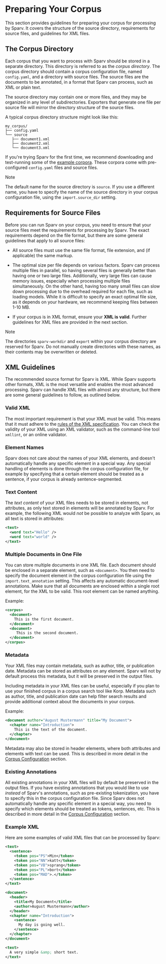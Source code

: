 # Preparing Your Corpus

This section provides guidelines for preparing your corpus for processing by Sparv. It covers the structure
of the source directory, requirements for source files, and guidelines for XML files.

## The Corpus Directory

Each corpus that you want to process with Sparv should be stored in a separate directory. This directory is referred to
as the *corpus directory*. The corpus directory should contain a corpus configuration file, named `config.yaml`, and a
directory with source files. The source files are the documents to be annotated, in a format that Sparv can process,
such as XML or plain text.

The source directory may contain one or more files, and they may be organized in any level of subdirectories. Exporters
that generate one file per source file will mirror the directory structure of the source files.

A typical corpus directory structure might look like this:

```text
my_corpus/
├── config.yaml
└── source
   ├── document1.xml
   ├── document2.xml
   └── document3.xml
```

If you're trying Sparv for the first time, we recommend downloading and test-running some of the [example
corpora](https://github.com/spraakbanken/sparv/releases/latest/download/example_corpora.zip). These corpora
come with pre-configured `config.yaml` files and source files.

> [!NOTE]
>
> The default name for the source directory is `source`. If you use a different name, you have to specify the name of
> the source directory in your corpus configuration file, using the `import.source_dir` setting.

## Requirements for Source Files

Before you can run Sparv on your corpus, you need to ensure that your source files meet the requirements for processing
by Sparv. The exact requirements depend on the file format, but there are some general guidelines that
apply to all source files:

- All source files must use the same file format, file extension, and (if applicable) the same markup.

- The optimal size per file depends on various factors. Sparv can process multiple files in parallel, so having several
  files is generally better than having one or two large files. Additionally, very large files can cause memory issues,
  especially when processing multiple files simultaneously. On the other hand, having too many small files can slow down
  processing due to the overhead required for each file, such as loading models. While it is difficult to
  specify an exact optimal file size, as it depends on your hardware, we recommend keeping files between 1-10 MB.

- If your corpus is in XML format, ensure your **XML is valid**. Further guidelines for XML files are provided in the
  next section.

> [!NOTE]
>
> The directories `sparv-workdir` and `export` within your corpus directory are reserved for Sparv. Do not
> manually create directories with these names, as their contents may be overwritten or deleted.

## XML Guidelines

The recommended source format for Sparv is XML. While Sparv supports other formats, XML is the most versatile and
enables the most advanced processing. Sparv can handle XML files with almost any structure, but there are some general
guidelines to follow, as outlined below.

### Valid XML

The most important requirement is that your XML must be valid. This means that it must adhere to the [rules of the XML
specification](https://www.w3schools.com/xml/xml_syntax.asp). You can check the validity of your XML using an XML
validator, such as the command-line tool `xmllint`, or an online validator.

### Element Names

Sparv does not care about the names of your XML elements, and doesn't automatically handle any specific element
in a special way. Any special handling of elements is done through the corpus configuration file, for example by
specifying that a certain element should be treated as a sentence, if your corpus is already sentence-segmented.

### Text Content

The *text content* of your XML files needs to be stored in elements, not attributes, as only text stored in elements
will be annotated by Sparv. For example, the following XML would *not* be possible to analyze with Sparv, as all text is
stored in attributes:

```xml
<text>
  <word text="Hello" />
  <word text="world" />
</text>
```

### Multiple Documents in One File

You can store multiple documents in one XML file. Each document should be enclosed in a separate element, such as
`<document>`. You then need to specify the document element in the corpus configuration file using the
`import.text_annotation` setting. This affects any automatic document-level annotations. Make sure that all documents
are enclosed within a single root element, for the XML to be valid. This root element can be named anything.

Example:

```xml
<corpus>
  <document>
    This is the first document.
  </document>
  <document>
     This is the second document.
  </document>
</corpus>
```

### Metadata

Your XML files may contain metadata, such as author, title, or publication date. Metadata can be stored as attributes on
any element. Sparv will not by default process this metadata, but it will be preserved in the output files.

Including metadata in your XML files can be useful, especially if you plan to use your finished corpus in a corpus
search tool like Korp. Metadata such as author, title, and publication date can help filter search results and provide
additional context about the documents in your corpus.

Example:

```xml
<document author="August Mustermann" title="My Document">
  <chapter name="Introduction">
    This is the text of the document.
  </chapter>
</document>
```

Metadata may also be stored in header elements, where both attributes and elements with text can be used. This is
described in more detail in the [Corpus Configuration](corpus-configuration.md#headers) section.

### Existing Annotations

All existing annotations in your XML files will by default be preserved in the output files. If you have existing
annotations that you would like to use *instead* of Sparv's annotations, such as pre-existing tokenization, you have to
specify this in the corpus configuration file. Since Sparv does not automatically handle any specific element in a
special way, you need to specify which elements should be treated as tokens, sentences, etc. This is described in more
detail in the [Corpus Configuration](corpus-configuration.md#annotation-classes) section.

### Example XML

Here are some examples of valid XML files that can be processed by Sparv:

```xml
<text>
  <sentence>
    <token pos="PS">Min</token>
    <token pos="NN">katt</token>
    <token pos="VB">sprang</token>
    <token pos="PL">bort</token>
    <token pos="MAD">.</token>
  </sentence>
</text>
```

```xml
<document>
  <header>
    <title>My Document</title>
    <author>August Mustermann</author>
  </header>
  <chapter name="Introduction">
    <sentence>
      My day is going well.
    </sentence>
  </chapter>
</document>
```

```xml
<text>
  A very simple &amp; short text.
</text>
```
